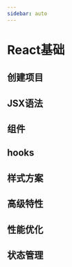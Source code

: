 ```yaml
---
sidebar: auto
---
```


# React基础

## 创建项目

## JSX语法

## 组件

## hooks

## 样式方案

## 高级特性

## 性能优化

## 状态管理